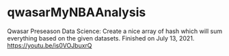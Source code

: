 # qwasarMyNBAAnalysis
Qwasar Preseason Data Science: Create a nice array of hash which will sum everything based on the given datasets.
Finished on July 13, 2021. https://youtu.be/is0VOJbuxrQ
